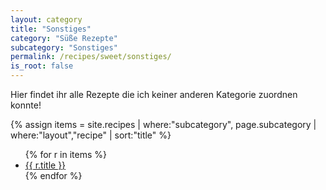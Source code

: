 ```yaml
---
layout: category
title: "Sonstiges"
category: "Süße Rezepte"
subcategory: "Sonstiges"
permalink: /recipes/sweet/sonstiges/
is_root: false
---
```


<p>Hier findet ihr alle Rezepte die ich keiner anderen Kategorie zuordnen konnte!</p>

{% assign items = site.recipes
  | where:"subcategory", page.subcategory
  | where:"layout","recipe"
  | sort:"title" %}

<ul>
{% for r in items %}
  <li><a href="{{ r.url | relative_url }}">{{ r.title }}</a></li>
{% endfor %}
</ul>

